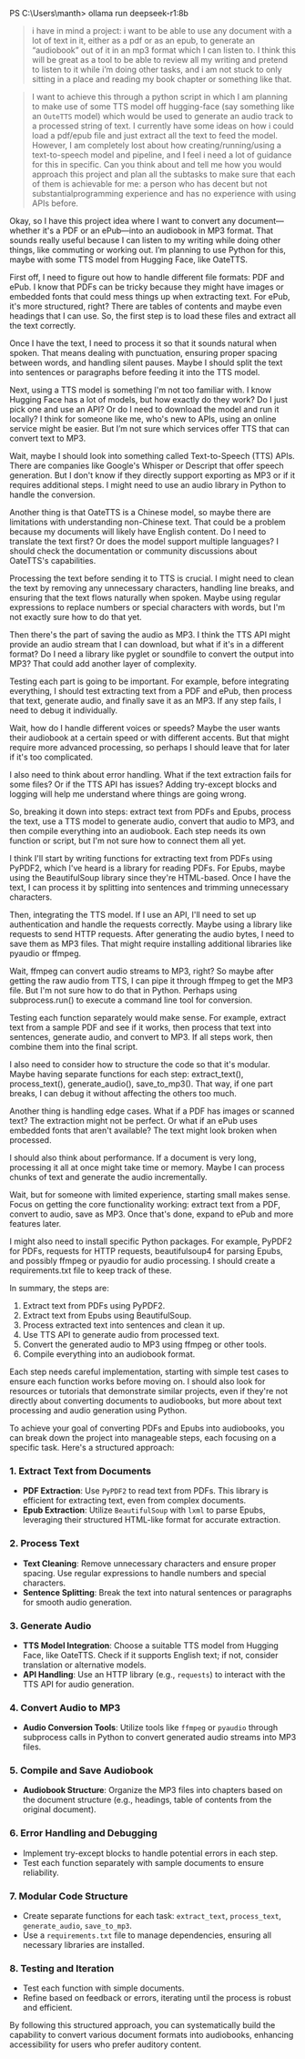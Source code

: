 PS C:\Users\manth> ollama run deepseek-r1:8b
> i have in mind a project: i want to be able to use any document with a lot of text in it, either as a pdf or as an epub, to generate an “audiobook” out of it in an mp3 format which I can listen to. I think this will be great as a tool to be able to review all my writing and pretend to listen to it while i’m doing other tasks, and i am not stuck to only sitting in a place and reading my book chapter or something like that. 

> I want to achieve this through a python script in which I am planning to make use of some TTS model off hugging-face (say something like an `OuteTTS` model) which would be used to generate an audio track to a processed string of text. I currently have some ideas on how i could load a pdf/epub file and just extract all the text to feed the model. However, I am completely lost about how creating/running/using a text-to-speech model and pipeline, and I feel i need a lot of guidance for this in specific. Can you think about and tell me how you would approach this project and plan all the subtasks to make sure that each of them is achievable for me: a person who has decent but not substantialprogramming experience and has no experience with using APIs before.


<think>
Okay, so I have this project idea where I want to convert any document—whether it's a PDF or an ePub—into an
audiobook in MP3 format. That sounds really useful because I can listen to my writing while doing other things, like
commuting or working out. I’m planning to use Python for this, maybe with some TTS model from Hugging Face, like
OateTTS.

First off, I need to figure out how to handle different file formats: PDF and ePub. I know that PDFs can be tricky
because they might have images or embedded fonts that could mess things up when extracting text. For ePub, it's more
structured, right? There are tables of contents and maybe even headings that I can use. So, the first step is to
load these files and extract all the text correctly.

Once I have the text, I need to process it so that it sounds natural when spoken. That means dealing with
punctuation, ensuring proper spacing between words, and handling silent pauses. Maybe I should split the text into
sentences or paragraphs before feeding it into the TTS model.

Next, using a TTS model is something I'm not too familiar with. I know Hugging Face has a lot of models, but how
exactly do they work? Do I just pick one and use an API? Or do I need to download the model and run it locally? I
think for someone like me, who's new to APIs, using an online service might be easier. But I’m not sure which
services offer TTS that can convert text to MP3.

Wait, maybe I should look into something called Text-to-Speech (TTS) APIs. There are companies like Google's Whisper
or Descript that offer speech generation. But I don't know if they directly support exporting as MP3 or if it
requires additional steps. I might need to use an audio library in Python to handle the conversion.

Another thing is that OateTTS is a Chinese model, so maybe there are limitations with understanding non-Chinese
text. That could be a problem because my documents will likely have English content. Do I need to translate the text
first? Or does the model support multiple languages? I should check the documentation or community discussions about
OateTTS's capabilities.

Processing the text before sending it to TTS is crucial. I might need to clean the text by removing any unnecessary
characters, handling line breaks, and ensuring that the text flows naturally when spoken. Maybe using regular
expressions to replace numbers or special characters with words, but I'm not exactly sure how to do that yet.

Then there's the part of saving the audio as MP3. I think the TTS API might provide an audio stream that I can
download, but what if it's in a different format? Do I need a library like pyglet or soundfile to convert the output
into MP3? That could add another layer of complexity.

Testing each part is going to be important. For example, before integrating everything, I should test extracting
text from a PDF and ePub, then process that text, generate audio, and finally save it as an MP3. If any step fails,
I need to debug it individually.

Wait, how do I handle different voices or speeds? Maybe the user wants their audiobook at a certain speed or with
different accents. But that might require more advanced processing, so perhaps I should leave that for later if it's
too complicated.

I also need to think about error handling. What if the text extraction fails for some files? Or if the TTS API has
issues? Adding try-except blocks and logging will help me understand where things are going wrong.

So, breaking it down into steps: extract text from PDFs and Epubs, process the text, use a TTS model to generate
audio, convert that audio to MP3, and then compile everything into an audiobook. Each step needs its own function or
script, but I'm not sure how to connect them all yet.

I think I'll start by writing functions for extracting text from PDFs using PyPDF2, which I've heard is a library
for reading PDFs. For Epubs, maybe using the BeautifulSoup library since they're HTML-based. Once I have the text, I
can process it by splitting into sentences and trimming unnecessary characters.

Then, integrating the TTS model. If I use an API, I'll need to set up authentication and handle the requests
correctly. Maybe using a library like requests to send HTTP requests. After generating the audio bytes, I need to
save them as MP3 files. That might require installing additional libraries like pyaudio or ffmpeg.

Wait, ffmpeg can convert audio streams to MP3, right? So maybe after getting the raw audio from TTS, I can pipe it
through ffmpeg to get the MP3 file. But I'm not sure how to do that in Python. Perhaps using subprocess.run() to
execute a command line tool for conversion.

Testing each function separately would make sense. For example, extract text from a sample PDF and see if it works,
then process that text into sentences, generate audio, and convert to MP3. If all steps work, then combine them into
the final script.

I also need to consider how to structure the code so that it's modular. Maybe having separate functions for each
step: extract_text(), process_text(), generate_audio(), save_to_mp3(). That way, if one part breaks, I can debug it
without affecting the others too much.

Another thing is handling edge cases. What if a PDF has images or scanned text? The extraction might not be perfect.
Or what if an ePub uses embedded fonts that aren't available? The text might look broken when processed.

I should also think about performance. If a document is very long, processing it all at once might take time or
memory. Maybe I can process chunks of text and generate the audio incrementally.

Wait, but for someone with limited experience, starting small makes sense. Focus on getting the core functionality
working: extract text from a PDF, convert to audio, save as MP3. Once that's done, expand to ePub and more features
later.

I might also need to install specific Python packages. For example, PyPDF2 for PDFs, requests for HTTP requests,
beautifulsoup4 for parsing Epubs, and possibly ffmpeg or pyaudio for audio processing. I should create a
requirements.txt file to keep track of these.

In summary, the steps are:

1. Extract text from PDFs using PyPDF2.
2. Extract text from Epubs using BeautifulSoup.
3. Process extracted text into sentences and clean it up.
4. Use TTS API to generate audio from processed text.
5. Convert the generated audio to MP3 using ffmpeg or other tools.
6. Compile everything into an audiobook format.

Each step needs careful implementation, starting with simple test cases to ensure each function works before moving
on. I should also look for resources or tutorials that demonstrate similar projects, even if they're not directly
about converting documents to audiobooks, but more about text processing and audio generation using Python.
</think>

To achieve your goal of converting PDFs and Epubs into audiobooks, you can break down the project into manageable
steps, each focusing on a specific task. Here's a structured approach:

### 1. Extract Text from Documents
- **PDF Extraction**: Use `PyPDF2` to read text from PDFs. This library is efficient for extracting text, even from
complex documents.
- **Epub Extraction**: Utilize `BeautifulSoup` with `lxml` to parse Epubs, leveraging their structured HTML-like
format for accurate extraction.

### 2. Process Text
- **Text Cleaning**: Remove unnecessary characters and ensure proper spacing. Use regular expressions to handle
numbers and special characters.
- **Sentence Splitting**: Break the text into natural sentences or paragraphs for smooth audio generation.

### 3. Generate Audio
- **TTS Model Integration**: Choose a suitable TTS model from Hugging Face, like OateTTS. Check if it supports
English text; if not, consider translation or alternative models.
- **API Handling**: Use an HTTP library (e.g., `requests`) to interact with the TTS API for audio generation.

### 4. Convert Audio to MP3
- **Audio Conversion Tools**: Utilize tools like `ffmpeg` or `pyaudio` through subprocess calls in Python to convert
generated audio streams into MP3 files.

### 5. Compile and Save Audiobook
- **Audiobook Structure**: Organize the MP3 files into chapters based on the document structure (e.g., headings,
table of contents from the original document).

### 6. Error Handling and Debugging
- Implement try-except blocks to handle potential errors in each step.
- Test each function separately with sample documents to ensure reliability.

### 7. Modular Code Structure
- Create separate functions for each task: `extract_text`, `process_text`, `generate_audio`, `save_to_mp3`.
- Use a `requirements.txt` file to manage dependencies, ensuring all necessary libraries are installed.

### 8. Testing and Iteration
- Test each function with simple documents.
- Refine based on feedback or errors, iterating until the process is robust and efficient.

By following this structured approach, you can systematically build the capability to convert various document
formats into audiobooks, enhancing accessibility for users who prefer auditory content.